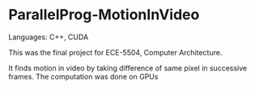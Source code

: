 ParallelProg-MotionInVideo
==========================
Languages: C++, CUDA

This was the final project for ECE-5504, Computer Architecture.

It finds motion in video by taking difference of same pixel in successive frames.
The computation was done on GPUs

